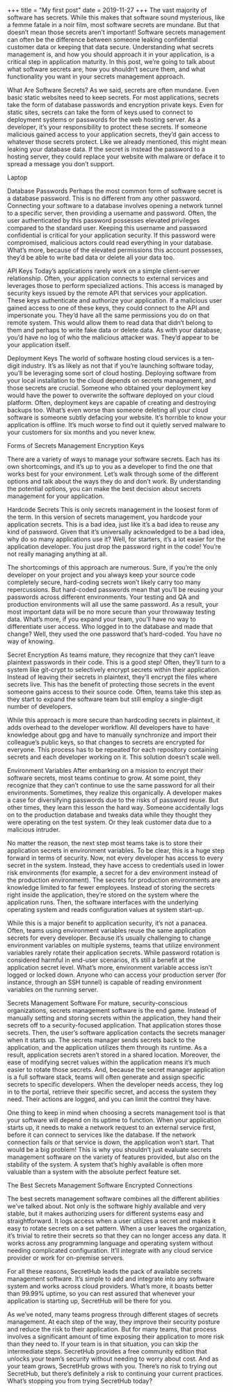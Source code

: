 +++
title = "My first post"
date = 2019-11-27
+++
The vast majority of software has secrets. While this makes that software sound mysterious, like a femme fatale in a noir film, most software secrets are mundane. But that doesn’t mean those secrets aren’t important! Software secrets management can often be the difference between someone leaking confidential customer data or keeping that data secure. Understanding what secrets management is, and how you should approach it in your application, is a critical step in application maturity. In this post, we’re going to talk about what software secrets are, how you shouldn’t secure them, and what functionality you want in your secrets management approach.

What Are Software Secrets?
As we said, secrets are often mundane. Even basic static websites need to keep secrets. For most applications, secrets take the form of database passwords and encryption private keys. Even for static sites, secrets can take the form of keys used to connect to deployment systems or passwords for the web hosting server. As a developer, it’s your responsibility to protect these secrets. If someone malicious gained access to your application secrets, they’d gain access to whatever those secrets protect. Like we already mentioned, this might mean leaking your database data. If the secret is instead the password to a hosting server, they could replace your website with malware or deface it to spread a message you don’t support.

Laptop

Database Passwords
Perhaps the most common form of software secret is a database password. This is no different from any other password. Connecting your software to a database involves opening a network tunnel to a specific server, then providing a username and password. Often, the user authenticated by this password possesses elevated privileges compared to the standard user. Keeping this username and password confidential is critical for your application security. If this password were compromised, malicious actors could read everything in your database. What’s more, because of the elevated permissions this account possesses, they’d be able to write bad data or delete all your data too.

API Keys
Today’s applications rarely work on a simple client-server relationship. Often, your application connects to external services and leverages those to perform specialized actions. This access is managed by security keys issued by the remote API that services your application. These keys authenticate and authorize your application. If a malicious user gained access to one of these keys, they could connect to the API and impersonate you. They’d have all the same permissions you do on that remote system. This would allow them to read data that didn’t belong to them and perhaps to write fake data or delete data. As with your database, you’d have no log of who the malicious attacker was. They’d appear to be your application itself.

Deployment Keys
The world of software hosting cloud services is a ten-digit industry. It’s as likely as not that if you’re launching software today, you’ll be leveraging some sort of cloud hosting. Deploying software from your local installation to the cloud depends on secrets management, and those secrets are crucial. Someone who obtained your deployment key would have the power to overwrite the software deployed on your cloud platform. Often, deployment keys are capable of creating and destroying backups too. What’s even worse than someone deleting all your cloud software is someone subtly defacing your website. It’s horrible to know your application is offline. It’s much worse to find out it quietly served malware to your customers for six months and you never knew.

Forms of Secrets Management
Encryption Keys

There are a variety of ways to manage your software secrets. Each has its own shortcomings, and it’s up to you as a developer to find the one that works best for your environment. Let’s walk through some of the different options and talk about the ways they do and don’t work. By understanding the potential options, you can make the best decision about secrets management for your application.

Hardcode Secrets
This is only secrets management in the loosest form of the term. In this version of secrets management, you hardcode your application secrets. This is a bad idea, just like it’s a bad idea to reuse any kind of password. Given that it’s universally acknowledged to be a bad idea, why do so many applications use it? Well, for starters, it’s a lot easier for the application developer. You just drop the password right in the code! You’re not really managing anything at all.

The shortcomings of this approach are numerous. Sure, if you’re the only developer on your project and you always keep your source code completely secure, hard-coding secrets won’t likely carry too many repercussions. But hard-coded passwords mean that you’ll be reusing your passwords across different environments. Your testing and QA and production environments will all use the same password. As a result, your most important data will be no more secure than your throwaway testing data. What’s more, if you expand your team, you’ll have no way to differentiate user access. Who logged in to the database and made that change? Well, they used the one password that’s hard-coded. You have no way of knowing.

Secret Encryption
As teams mature, they recognize that they can’t leave plaintext passwords in their code. This is a good step! Often, they’ll turn to a system like git-crypt to selectively encrypt secrets within their application. Instead of leaving their secrets in plaintext, they’ll encrypt the files where secrets live. This has the benefit of protecting those secrets in the event someone gains access to their source code. Often, teams take this step as they start to expand the software team but still employ a single-digit number of developers.

While this approach is more secure than hardcoding secrets in plaintext, it adds overhead to the developer workflow. All developers have to have knowledge about gpg and have to manually synchronize and import their colleague’s public keys, so that changes to secrets are encrypted for everyone. This process has to be repeated for each repository containing secrets and each developer working on it. This solution doesn’t scale well.

Environment Variables
After embarking on a mission to encrypt their software secrets, most teams continue to grow. At some point, they recognize that they can’t continue to use the same password for all their environments. Sometimes, they realize this organically. A developer makes a case for diversifying passwords due to the risks of password reuse. But other times, they learn this lesson the hard way. Someone accidentally logs on to the production database and tweaks data while they thought they were operating on the test system. Or they leak customer data due to a malicious intruder.

No matter the reason, the next step most teams take is to store their application secrets in environment variables. To be clear, this is a huge step forward in terms of security. Now, not every developer has access to every secret in the system. Instead, they have access to credentials used in lower risk environments (for example, a secret for a dev environment instead of the production environment). The secrets for production environments are knowledge limited to far fewer employees. Instead of storing the secrets right inside the application, they’re stored on the system where the application runs. Then, the software interfaces with the underlying operating system and reads configuration values at system start-up.

While this is a major benefit to application security, it’s not a panacea. Often, teams using environment variables reuse the same application secrets for every developer. Because it’s usually challenging to change environment variables on multiple systems, teams that utilize environment variables rarely rotate their application secrets. While password rotation is considered harmful in end-user scenarios, it’s still a benefit at the application secret level. What’s more, environment variable access isn’t logged or locked down. Anyone who can access your production server (for instance, through an SSH tunnel) is capable of reading environment variables on the running server.

Secrets Management Software
For mature, security-conscious organizations, secrets management software is the end game. Instead of manually setting and storing secrets within the application, they hand their secrets off to a security-focused application. That application stores those secrets. Then, the user’s software application contacts the secrets manager when it starts up. The secrets manager sends secrets back to the application, and the application utilizes them through its runtime. As a result, application secrets aren’t stored in a shared location. Moreover, the ease of modifying secret values within the application means it’s much easier to rotate those secrets. And, because the secret manager application is a full software stack, teams will often generate and assign specific secrets to specific developers. When the developer needs access, they log in to the portal, retrieve their specific secret, and access the system they need. Their actions are logged, and you can limit the control they have.

One thing to keep in mind when choosing a secrets management tool is that your software will depend on its uptime to function. When your application starts up, it needs to make a network request to an external service first, before it can connect to services like the database. If the network connection fails or that service is down, the application won’t start. That would be a big problem! This is why you shouldn’t just evaluate secrets management software on the variety of features provided, but also on the stability of the system. A system that’s highly available is often more valuable than a system with the absolute perfect feature set.

The Best Secrets Management Software
Encrypted Connections

The best secrets management software combines all the different abilities we’ve talked about. Not only is the software highly available and very stable, but it makes authorizing users for different systems easy and straightforward. It logs access when a user utilizes a secret and makes it easy to rotate secrets on a set pattern. When a user leaves the organization, it’s trivial to retire their secrets so that they can no longer access any data. It works across any programming language and operating system without needing complicated configuration. It’ll integrate with any cloud service provider or work for on-premise servers.

For all these reasons, SecretHub leads the pack of available secrets management software. It’s simple to add and integrate into any software system and works across cloud providers. What’s more, it boasts better than 99.99% uptime, so you can rest assured that whenever your application is starting up, SecretHub will be there for you.

As we’ve noted, many teams progress through different stages of secrets management. At each step of the way, they improve their security posture and reduce the risk to their application. But for many teams, that process involves a significant amount of time exposing their application to more risk than they need to. If your team is in that situation, you can skip the intermediate steps. SecretHub provides a free community edition that unlocks your team’s security without needing to worry about cost. And as your team grows, SecretHub grows with you. There’s no risk to trying out SecretHub, but there’s definitely a risk to continuing your current practices. What’s stopping you from trying SecretHub today?